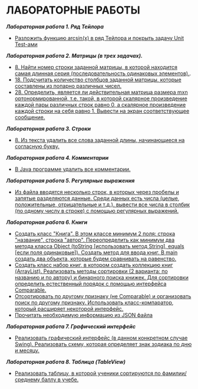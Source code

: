 
# ЛАБОРАТОРНЫЕ РАБОТЫ
***Лабораторная работа 1. Ряд Тейлора***
- [Разложить функцию arcsin(x) в ряд Тейлора и покрыть задачу Unit Test-ами](https://github.com/drozzzzddd/Java_programming-FAMCS/tree/main/lab%201/task%201_8)

***Лабораторная работа 2. Матрицы (в трех задачах).***
- [8.	Найти номер строки заданной матрицы, в которой находится самая длинная серия (последовательность одинаковых элементов).](https://github.com/drozzzzddd/Java_programming-FAMCS/tree/main/lab%202/task%202_8).
- [18.	Подсчитать количество столбцов заданной матрицы, которые составлены из попарно различных чисел.](https://github.com/drozzzzddd/Java_programming-FAMCS/tree/main/lab%202/task%202_18)
- [28.	Определить, является ли действительная матрица размера mxn  ортонормированной, т.е. такой, в которой скалярное  произведение каждой пары различных строк равно 0,  а скалярное произведение каждой строки на себя равно 1. Вывести на экран соответствующее сообщение.](https://github.com/drozzzzddd/Java_programming-FAMCS/tree/main/lab%202/task%202_28)

***Лабораторная работа 3. Строки***
- [8. Из текста удалить все слова заданной длины, начинающиеся на согласную букву.](https://github.com/drozzzzddd/Java_programming-FAMCS/tree/main/lab%203/task%203_8)


***Лабораторная работа 4. Комментарии***
- [В Java программе удалить все комментарии.](https://github.com/drozzzzddd/Java_programming-FAMCS/tree/main/lab%204)

***Лабораторная работа 5. Регулярные выражения***
- [Из файла вводятся несколько строк, в которых через пробелы и запятые разделяются данные. Среди данных есть числа (целые, положительные, отрицательные и т.д.). вывести все числа в столбик (по одному числу в строке) с помощью регулярных выражений.](https://github.com/drozzzzddd/Java_programming-FAMCS/tree/main/lab%205)

***Лабораторная работа 6. Книги***
- [Создать класс "Книга". В этом классе минимум 2 поля: строка "название", строка "автор".  Переопределить как минимум два метода класса Object (toString [использовать метод String], equals [если поля одинаковые]). Создать метод для ввода книг. В main создать два объекта, которые будем сравнивать на равенство.](https://github.com/drozzzzddd/Java_programming-FAMCS/tree/main/lab%206/BookShelf)
- [Создать класс набор книг, в котором создать коллекцию книг (ArrayList). Реализовать методы сортировки (2 варианта: по названию и по автору) и бинарного поиска книжек. Для сортировки определить естественный порядок с помощью интерфейса Comparable.](https://github.com/drozzzzddd/Java_programming-FAMCS/tree/main/lab%206/BookShelf) 
- [Отсортировать по другому признаку (не Comparable) и организовать поиск по другому признаку. Использовать класс-компаратор, который расширяет некоторой интерфейс.](https://github.com/drozzzzddd/Java_programming-FAMCS/tree/main/lab%206/BookShelf)
- [Прочитать необходимую информацию из JSON файла](https://github.com/drozzzzddd/Java_programming-FAMCS/tree/main/lab%206/BookShelf)

***Лабораторная работа 7. Графический интерфейс***
- [Реализовать графический интерфейс (в данном конкретном случае Swing). Реализовать схему, которая определяет знак зодиака по дню и месяцу.](https://github.com/drozzzzddd/Java_programming-FAMCS/tree/main/lab%207/Zodiac%20signs)

***Лабораторная работа 8. Таблица (TableView)***
- [Реализовать таблицу, в которой ученики сортируются по фамилии/среднему баллу в учебе.](https://github.com/drozzzzddd/Java_programming-FAMCS/tree/main/lab%208/table)

